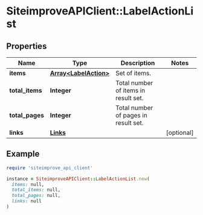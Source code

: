 # SiteimproveAPIClient::LabelActionList

## Properties

| Name | Type | Description | Notes |
| ---- | ---- | ----------- | ----- |
| **items** | [**Array&lt;LabelAction&gt;**](LabelAction.md) | Set of items. |  |
| **total_items** | **Integer** | Total number of items in result set. |  |
| **total_pages** | **Integer** | Total number of pages in result set. |  |
| **links** | [**Links**](Links.md) |  | [optional] |

## Example

```ruby
require 'siteimprove_api_client'

instance = SiteimproveAPIClient::LabelActionList.new(
  items: null,
  total_items: null,
  total_pages: null,
  links: null
)
```

